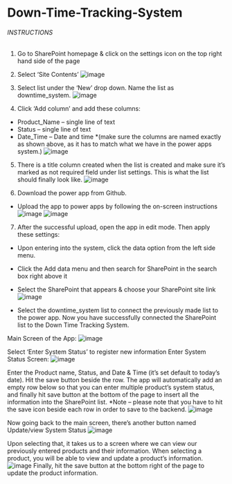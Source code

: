 # Down-Time-Tracking-System
###### INSTRUCTIONS

1.	Go to SharePoint homepage & click on the settings icon on the top right hand side of the page

2.	Select ‘Site Contents’
![image](https://user-images.githubusercontent.com/93128777/139223040-8593346a-d0c7-4252-afef-cf65825bc6e1.png)

3.	Select list under the ‘New’ drop down. Name the list as downtime_system.
![image](https://user-images.githubusercontent.com/93128777/139223997-643a39bd-659b-4d06-b58e-5a09f6a56316.png)

4.	Click ‘Add column’ and add these columns: 
  - Product_Name – single line of text
  - Status – single line of text
  - Date_Time – Date and time
            *(make sure the columns are named exactly as shown above, as it has to match what we have in the power apps system.)
![image](https://user-images.githubusercontent.com/93128777/139224109-f5b4f1d5-4ef7-4013-a233-57537f65055a.png)

5.	There is a title column created when the list is created and make sure it’s marked as not required field under list settings. This is what the list should finally look like.
![image](https://user-images.githubusercontent.com/93128777/139224458-b6cbbd5d-e23c-486b-b0e5-c1ba2b01b8e0.png)

6.	Download the power app from Github. 
- Upload the app to power apps by following the on-screen instructions
![image](https://user-images.githubusercontent.com/93128777/139224690-b9c56b66-a69d-4706-ab5f-7e426b401313.png)
![image](https://user-images.githubusercontent.com/93128777/139224700-dbd8b33c-e254-418c-889d-2b8fea64b059.png)

7.	After the successful upload, open the app in edit mode. Then apply these settings: 

- Upon entering into the system, click the data option from the left side menu. 
- Click the Add data menu and then search for SharePoint in the search box right above it
- Select the SharePoint that appears & choose your SharePoint site link
![image](https://user-images.githubusercontent.com/93128777/139224858-2b48a89a-6b3b-4ee2-86dd-ad60ba436ab2.png)

- Select the downtime_system list to connect the previously made list to the power app. Now you have successfully connected the SharePoint list to the Down Time Tracking System.

Main Screen of the App:
![image](https://user-images.githubusercontent.com/93128777/139225582-122b44f0-e5ae-496c-b628-c573d52902fe.png)

Select ‘Enter System Status’ to register new information
Enter System Status Screen:
![image](https://user-images.githubusercontent.com/93128777/139225645-2746ff49-9f4c-4c5c-a843-4b286f05b0c5.png)

Enter the Product name, Status, and Date & Time (it’s set default to today’s date). Hit the save button beside the row. The app will automatically add an empty row below so that you can enter multiple product’s system status, and finally hit save button at the bottom of the page to insert all the information into the SharePoint list. *Note – please note that you have to hit the save icon beside each row in order to save to the backend.
![image](https://user-images.githubusercontent.com/93128777/139225692-7fb7a103-11d9-40d4-b93e-354cbba0ebd7.png)

Now going back to the main screen, there’s another button named Update/view System  Status
![image](https://user-images.githubusercontent.com/93128777/139225748-ee3dd192-783b-4fad-a4f8-68f216b2cab1.png)

Upon selecting that, it takes us to a screen where we can view our previously entered   products and their information. When selecting a product, you will be able to view and update a product’s information. 
![image](https://user-images.githubusercontent.com/93128777/139225839-4d6396d1-3bc8-4319-80a3-cc5cb8dfda5c.png)
Finally, hit the save button at the bottom right of the page to update the product information.





